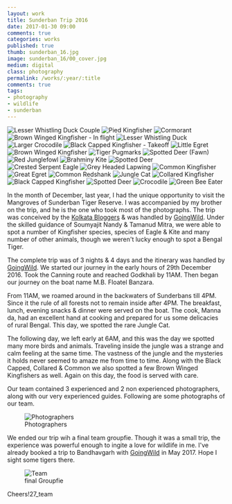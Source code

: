 ```yaml
---
layout: work
title: Sunderban Trip 2016
date: 2017-01-30 09:00
comments: true
categories: works
published: true
thumb: sunderban_16.jpg
image: sunderban_16/00_cover.jpg
medium: digital
class: photography
permalink: /works/:year/:title
comments: true
tags:
- photography
- wildlife
- sunderban
---
```


<p>
  <div class="fotorama" data-keyboard="true" data-arrows="true" data-click="true" data-swipe="true" data-autoplay="true" data-loop="true" data-allowfullscreen="native">
      <img src="/images/works/sunderban_16/25_lesser_whistling_couple.jpg" alt="Lesser Whistling Duck Couple" data-caption="Lesser Whistling Duck Couple">
      <img src="/images/works/sunderban_16/23_pied_kingfisher.jpg" alt="Pied Kingfisher" data-caption="Pied Kingfisher">
      <img src="/images/works/sunderban_16/22_cormorant.jpg" alt="Cormorant" data-caption="Cormorant">
      <img src="/images/works/sunderban_16/021_brown_winged_kingfisher_flight.jpg" alt="Brown Winged Kingfisher - In flight" data-caption="Brown Winged Kingfisher - In flight">
      <img src="/images/works/sunderban_16/020_lesser_whistling_ducks.jpg" alt="Lesser Whistling Duck" data-caption="Lesser Whistling Duck">
      <img src="/images/works/sunderban_16/019_larger_crocodile.jpg" alt="Larger Crocodile" data-caption="Larger Crocodile">
      <img src="/images/works/sunderban_16/018_black_capped_kingfisher_take_off.jpg" alt="Black Capped Kingfisher - Takeoff" data-caption="Black Capped Kingfisher - Takeoff">
      <img src="/images/works/sunderban_16/017_little_egret.jpg" alt="Little Egret" data-caption="Little Egret">
      <img src="/images/works/sunderban_16/016_brown_winged_kingfisher.jpg" alt="Brown Winged Kingfisher" data-caption="Brown Winged Kingfisher">
      <img src="/images/works/sunderban_16/015_tiger_pugmarks.jpg" alt="Tiger Pugmarks" data-caption="Tiger Pugmarks">
      <img src="/images/works/sunderban_16/014_spotted_deer_fawn.jpg" alt="Spotted Deer (Fawn)" data-caption="Spotted Deer (Fawn)">
      <img src="/images/works/sunderban_16/014_red_junglefowl.jpg" alt="Red Junglefowl" data-caption="Red Junglefowl">
      <img src="/images/works/sunderban_16/013_brahmini_kite.jpg" alt="Brahminy Kite" data-caption="Brahminy Kite">
      <img src="/images/works/sunderban_16/012_spotted_deer.jpg" alt="Spotted Deer" data-caption="Spotted Deer">
      <img src="/images/works/sunderban_16/011_crested_serpent_eagle.jpg" alt="Crested Serpent Eagle" data-caption="Crested Serpent Eagle">
      <img src="/images/works/sunderban_16/010_grey_headed_lapwing.jpg" alt="Grey Headed Lapwing" data-caption="Grey Headed Lapwing">
      <img src="/images/works/sunderban_16/009_common_kingfisher.jpg" alt="Common Kingfisher" data-caption="Common Kingfisher">
      <img src="/images/works/sunderban_16/008_great_egret.jpg" alt="Great Egret" data-caption="Great Egret">
      <img src="/images/works/sunderban_16/007_common_lapwing.jpg" alt="Common Redshank" data-caption="Common Redshank">
      <img src="/images/works/sunderban_16/006_jungle_cat.jpg" alt="Jungle Cat" data-caption="Jungle Cat">
      <img src="/images/works/sunderban_16/005_collared_kingfisher.jpg" alt="Collared Kingfisher" data-caption="Collared Kingfisher">
      <img src="/images/works/sunderban_16/004_black_capped_kingfisher.jpg" alt="Black Capped Kingfisher" data-caption="Black Capped Kingfisher">
      <img src="/images/works/sunderban_16/003_spotted_deer.jpg" alt="Spotted Deer" data-caption="Spotted Deer">
      <img src="/images/works/sunderban_16/002_crocodile.jpg" alt="Crocodile" data-caption="Crocodile">
      <img src="/images/works/sunderban_16/001_green_bee_eater.jpg" alt="Green Bee Eater" data-caption="Green Bee Eater">
  </div>
</p>

In the month of December, last year, I had the unique opportunity to visit the Mangroves of Sunderban Tiger Reserve. I was accompanied by my brother on the trip, and he is the one who took most of the photographs. The trip was conceived by the [Kolkata Bloggers](http://www.kolkatabloggers.com) & was handled by [GoingWild](http://goingwild.in/). Under the skilled guidance of Soumyajit Nandy & Tamanud Mitra, we were able to spot a number of Kingfisher species, species of Eagle & Kite and many number of other animals, though we weren't lucky enough to spot a Bengal Tiger.

The complete trip was of 3 nights & 4 days and the itinerary was handled by [GoingWild](http://goingwild.in/). We started our journey in the early hours of 29th December 2016. Took the Canning route and reached Godkhali by 11AM. Then began our journey on the boat name M.B. Floatel Banzara.

From 11AM, we roamed around in the backwaters of Sunderbans till 4PM. Since it the rule of all forests not to remain inside after 4PM. The breakfast, lunch, evening snacks & dinner were served on the boat. The cook, Manna da, had an excellent hand at cooking and prepared for us some delicacies of rural Bengal. This day, we spotted the rare Jungle Cat.

The following day, we left early at 6AM, and this was the day we spotted many more birds and animals. Traveling inside the jungle was a strange and calm feeling at the same time. The vastness of the jungle and the mysteries it holds never seemed to amaze me from time to time. Along with the Black Capped, Collared & Common we also spotted a few Brown Winged Kingfishers as well. Again on this day, the food is served with care.

Our team contained 3 experienced and 2 non experienced photographers, along with our very experienced guides. Following are some photographs of our team.

<figure>
  <img src="/images/works/sunderban_16/26_photography_team.jpg" alt="Photographers">
  <figcaption>Photographers</figcaption>
</figure>

We ended our trip wih a final team groupfie. Though it was a small trip, the experience was powerful enough to ingite a love for wildlife in me. I've already booked a trip to Bandhavgarh with [GoingWild](http://goingwild.in/) in May 2017. Hope I sight some tigers there.

<figure>
  <img src="/images/works/sunderban_16/27_team.jpg" alt="Team">
  <figcaption>final Groupfie</figcaption>
</figure>

Cheers!27_team